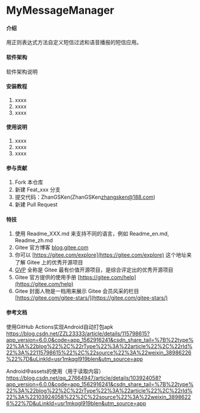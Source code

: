# MyMessageManager

#### 介绍
用正则表达式方法自定义短信过滤和语音播报的短信应用。

#### 软件架构
软件架构说明


#### 安装教程

1.  xxxx
2.  xxxx
3.  xxxx

#### 使用说明

1.  xxxx
2.  xxxx
3.  xxxx

#### 参与贡献

1.  Fork 本仓库
2.  新建 Feat_xxx 分支
3.  提交代码：ZhanGSKen(ZhanGSKen<zhangsken@188.com>)
4.  新建 Pull Request


#### 特技

1.  使用 Readme\_XXX.md 来支持不同的语言，例如 Readme\_en.md, Readme\_zh.md
2.  Gitee 官方博客 [blog.gitee.com](https://blog.gitee.com)
3.  你可以 [https://gitee.com/explore](https://gitee.com/explore) 这个地址来了解 Gitee 上的优秀开源项目
4.  [GVP](https://gitee.com/gvp) 全称是 Gitee 最有价值开源项目，是综合评定出的优秀开源项目
5.  Gitee 官方提供的使用手册 [https://gitee.com/help](https://gitee.com/help)
6.  Gitee 封面人物是一档用来展示 Gitee 会员风采的栏目 [https://gitee.com/gitee-stars/](https://gitee.com/gitee-stars/)

#### 参考文档

使用GitHub Actions实现Android自动打包apk
https://blog.csdn.net/ZZL23333/article/details/115798615?app_version=6.0.0&code=app_1562916241&csdn_share_tail=%7B%22type%22%3A%22blog%22%2C%22rType%22%3A%22article%22%2C%22rId%22%3A%22115798615%22%2C%22source%22%3A%22weixin_38986226%22%7D&uLinkId=usr1mkqgl919blen&utm_source=app

Android中assets的使用（用于读取内容）
https://blog.csdn.net/qq_27664947/article/details/103924058?app_version=6.0.0&code=app_1562916241&csdn_share_tail=%7B%22type%22%3A%22blog%22%2C%22rType%22%3A%22article%22%2C%22rId%22%3A%22103924058%22%2C%22source%22%3A%22weixin_38986226%22%7D&uLinkId=usr1mkqgl919blen&utm_source=app
